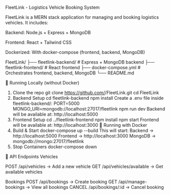FleetLink - Logistics Vehicle Booking System

FleetLink is a MERN stack application for managing and booking logistics vehicles.
It includes:

Backend: Node.js + Express + MongoDB

Frontend: React + Tailwind CSS

Dockerized: With docker-compose (frontend, backend, MongoDB)

FleetLink/
 ├── fleetlink-backend/      # Express + MongoDB backend
 ├── fleetlink-frontend/     # React frontend
 ├── docker-compose.yml      # Orchestrates frontend, backend, MongoDB
 └── README.md

🚀 Running Locally (without Docker)
1. Clone the repo
  git clone https://github.com/<your-username>/FleetLink.git
  cd FleetLink
2. Backend Setup
     cd fleetlink-backend
      npm install
  Create a .env file inside fleetlink-backend/:
      PORT=5000
      MONGO_URI=mongodb://localhost:27017/fleetlink
      npm run dev
   Backend will be available at: http://localhost:5000
4. Frontend Setup
   cd ../fleetlink-frontend
   npm install
   npm start
   Frontend will be available at: http://localhost:3000
🐳 Running with Docker
1. Build & Start
  docker-compose up --build
    This will start:
      Backend → http://localhost:5000
      Frontend → http://localhost:3000
      MongoDB → mongodb://mongo:27017/fleetlink
2. Stop Containers
  docker-compose down

📌 API Endpoints
Vehicles

POST /api/vehicles → Add a new vehicle
GET /api/vehicles/available → Get available vehicles

Bookings
POST /api/bookings → Create booking
GET /api/manage-bookings → View all bookings
CANCEL /api/bookings/:id → Cancel booking
 



